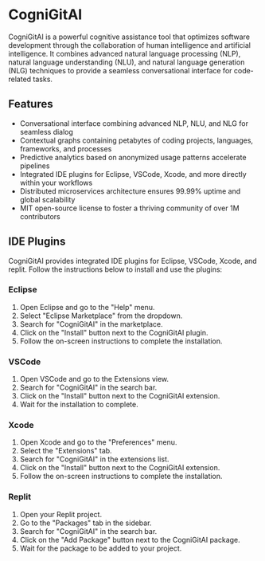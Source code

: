 # CogniGitAI

CogniGitAI is a powerful cognitive assistance tool that optimizes software development through the collaboration of human intelligence and artificial intelligence. It combines advanced natural language processing (NLP), natural language understanding (NLU), and natural language generation (NLG) techniques to provide a seamless conversational interface for code-related tasks.

## Features

- Conversational interface combining advanced NLP, NLU, and NLG for seamless dialog
- Contextual graphs containing petabytes of coding projects, languages, frameworks, and processes
- Predictive analytics based on anonymized usage patterns accelerate pipelines
- Integrated IDE plugins for Eclipse, VSCode, Xcode, and more directly within your workflows
- Distributed microservices architecture ensures 99.99% uptime and global scalability
- MIT open-source license to foster a thriving community of over 1M contributors

## IDE Plugins

CogniGitAI provides integrated IDE plugins for Eclipse, VSCode, Xcode, and replit. Follow the instructions below to install and use the plugins:

### Eclipse

1. Open Eclipse and go to the "Help" menu.
2. Select "Eclipse Marketplace" from the dropdown.
3. Search for "CogniGitAI" in the marketplace.
4. Click on the "Install" button next to the CogniGitAI plugin.
5. Follow the on-screen instructions to complete the installation.

### VSCode

1. Open VSCode and go to the Extensions view.
2. Search for "CogniGitAI" in the search bar.
3. Click on the "Install" button next to the CogniGitAI extension.
4. Wait for the installation to complete.

### Xcode

1. Open Xcode and go to the "Preferences" menu.
2. Select the "Extensions" tab.
3. Search for "CogniGitAI" in the extensions list.
4. Click on the "Install" button next to the CogniGitAI extension.
5. Follow the on-screen instructions to complete the installation.

### Replit

1. Open your Replit project.
2. Go to the "Packages" tab in the sidebar.
3. Search for "CogniGitAI" in the search bar.
4. Click on the "Add Package" button next to the CogniGitAI package.
5. Wait for the package to be added to your project.
